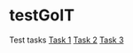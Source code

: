 # testGoIT
Test tasks
[Task 1](https://botaniq.github.io/1_testGoIT/)
[Task 2](https://botaniq.github.io/2_testGoIT/)
[Task 3](https://botaniq.github.io/3_testGoIT/)
